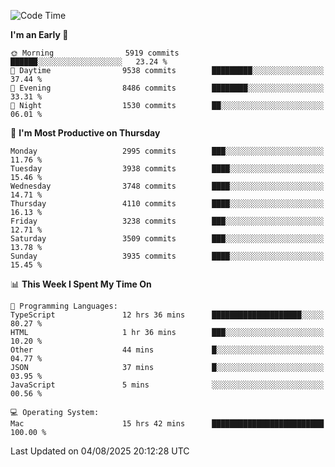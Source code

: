 <!--START_SECTION:waka-->
![Code Time](http://img.shields.io/badge/Code%20Time-5%2C267%20hrs%2027%20mins-blue)

**I'm an Early 🐤** 

```text
🌞 Morning                5919 commits        ██████░░░░░░░░░░░░░░░░░░░   23.24 % 
🌆 Daytime                9538 commits        █████████░░░░░░░░░░░░░░░░   37.44 % 
🌃 Evening                8486 commits        ████████░░░░░░░░░░░░░░░░░   33.31 % 
🌙 Night                  1530 commits        ██░░░░░░░░░░░░░░░░░░░░░░░   06.01 % 
```
📅 **I'm Most Productive on Thursday** 

```text
Monday                   2995 commits        ███░░░░░░░░░░░░░░░░░░░░░░   11.76 % 
Tuesday                  3938 commits        ████░░░░░░░░░░░░░░░░░░░░░   15.46 % 
Wednesday                3748 commits        ████░░░░░░░░░░░░░░░░░░░░░   14.71 % 
Thursday                 4110 commits        ████░░░░░░░░░░░░░░░░░░░░░   16.13 % 
Friday                   3238 commits        ███░░░░░░░░░░░░░░░░░░░░░░   12.71 % 
Saturday                 3509 commits        ███░░░░░░░░░░░░░░░░░░░░░░   13.78 % 
Sunday                   3935 commits        ████░░░░░░░░░░░░░░░░░░░░░   15.45 % 
```


📊 **This Week I Spent My Time On** 

```text
💬 Programming Languages: 
TypeScript               12 hrs 36 mins      ████████████████████░░░░░   80.27 % 
HTML                     1 hr 36 mins        ███░░░░░░░░░░░░░░░░░░░░░░   10.20 % 
Other                    44 mins             █░░░░░░░░░░░░░░░░░░░░░░░░   04.77 % 
JSON                     37 mins             █░░░░░░░░░░░░░░░░░░░░░░░░   03.95 % 
JavaScript               5 mins              ░░░░░░░░░░░░░░░░░░░░░░░░░   00.56 % 

💻 Operating System: 
Mac                      15 hrs 42 mins      █████████████████████████   100.00 % 
```


 Last Updated on 04/08/2025 20:12:28 UTC
<!--END_SECTION:waka-->
